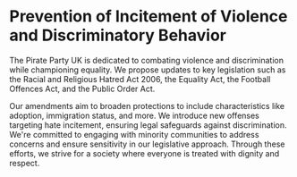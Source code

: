  Prevention of Incitement of Violence and Discriminatory Behavior
 ===========================
 
The Pirate Party UK is dedicated to combating violence and discrimination while championing equality. We propose updates to key legislation such as the Racial and Religious Hatred Act 2006, the Equality Act, the Football Offences Act, and the Public Order Act.

Our amendments aim to broaden protections to include characteristics like adoption, immigration status, and more. We introduce new offenses targeting hate incitement, ensuring legal safeguards against discrimination. We're committed to engaging with minority communities to address concerns and ensure sensitivity in our legislative approach. Through these efforts, we strive for a society where everyone is treated with dignity and respect.


